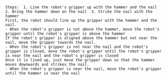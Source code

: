 
    Steps:  1. Line the robot's gripper up with the hammer and the nail  2. Bring the hammer down on the nail  3. Strike the nail with the hammer
    First, the robot should line up the gripper with the hammer and the nail.
    - When the robot's gripper is not above the hammer, move the robot's gripper until the robot's gripper is above the hammer
    If the robot's gripper is aligned above the hammer but not near the nail, move the gripper towards the nail.
    - When the robot's gripper is not near the nail and the robot's gripper is closed, move the robot's gripper until the robot's gripper is near the nail and the robot's gripper is closed
    Once it is lined up, just move the gripper down so that the hammer moves downwards and strikes the nail.
    - When the robot's gripper is near the nail, move the robot's gripper until the hammer is near the nail